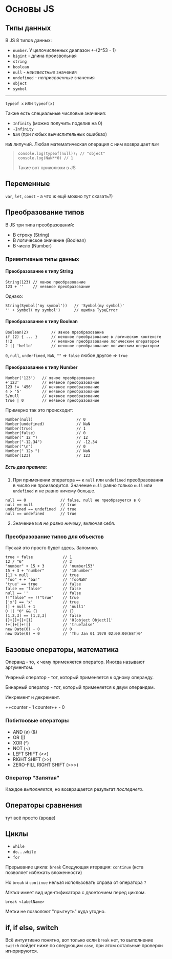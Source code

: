 # Основы JS

## Типы данных

В JS 8 типов данных:

- ```number```. У целочисленных диапазон +-(2^53 - 1)
- ```bigint``` - длина произвольная
- ```string```
- ```boolean```
- ```null``` - _неизвестные_ значения
- ```undefined``` - _неприсвоенные_ значения
- ```object```
- ```symbol```

---

```typeof x``` или ```typeof(x)```

Также есть специальные числовые значения:

- ```Infinity``` (можно получить поделив на 0)
- ```-Infinity```
- ```NaN``` (при любых вычислительных ошибках)

```NaN``` липучий. Любая математическая операция с ним возвращает ```NaN```

> ```
> console.log(typeof(null)); // "object"
> console.log(NaN**0) // 1
> ```
> Такие вот приколюхи в JS

## Переменные

```var```, ```let```, ```const``` - а что ж ещё можно тут сказать?)

## Преобразование типов

В JS три типа преобразований:

- В строку (String)
- В логическое значение (Boolean)
- В число (Number)

### Примитивные типы данных

#### Преобразование к типу String

```
String(123) // явное преобразование
123 + ''    // неявное преобразование
```

Однако:

```
String(Symbol('my symbol'))   // 'Symbol(my symbol)'
'' + Symbol('my symbol')      // ошибка TypeError
```

#### Преобразование к типу Boolean

```
Boolean(2)          // явное преобразование
if (2) { ... }      // неявное преобразование в логическом контексте
!!2                 // неявное преобразование логическим оператором
2 || 'hello'        // неявное преобразование логическим оператором
```

```0```, ```null```, ```underfined```, ```NaN```, ```""``` => ```false```
любое другое => ```true```

#### Преобразование к типу Number

```
Number('123')   // явное преобразование
+'123'          // неявное преобразование
123 != '456'    // неявное преобразование
4 > '5'         // неявное преобразование
5/null          // неявное преобразование
true | 0        // неявное преобразование
```

Примерно так это происходит:

```
Number(null)                   // 0
Number(undefined)              // NaN
Number(true)                   // 1
Number(false)                  // 0
Number(" 12 ")                 // 12
Number("-12.34")               // -12.34
Number("\n")                   // 0
Number(" 12s ")                // NaN
Number(123)                    // 123
```

##### Есть два правила:

1. При применении оператора ```==``` к ```null``` или ```undefined``` преобразования в число не производится. Значение ```null``` равно только ```null``` или ```undefined``` и не равно ничему больше.

```
null == 0               // false, null не преобразуется в 0
null == null            // true
undefined == undefined  // true
null == undefined       // true
```

2. Значение ```NaN``` _не равно ничему_, включая себя.

### Преобразование типов для объектов

Пускай это просто будет здесь. Запомню.

```
true + false             // 1
12 / "6"                 // 2
"number" + 15 + 3        // 'number153'
15 + 3 + "number"        // '18number'
[1] > null               // true
"foo" + + "bar"          // 'fooNaN'
'true' == true           // false
false == 'false'         // false
null == ''               // false
!!"false" == !!"true"    // true
['x'] == 'x'             // true 
[] + null + 1            // 'null1'
0 || "0" && {}           // {}
[1,2,3] == [1,2,3]       // false
{}+[]+{}+[1]             // '0[object Object]1'
!+[]+[]+![]              // 'truefalse'
new Date(0) - 0          // 0
new Date(0) + 0          // 'Thu Jan 01 1970 02:00:00(EET)0'
```

## Базовые операторы, математика

Операнд - то, к чему применяется оператор. Иногда называют аргументом.

Унарный оператор - тот, который применяется к одному операнду.

Бинарный оператор - тот, который применяется к двум операндам.

Инкремент и декремент.

++counter - 1
counter++ - 0

### Побитоовые операторы

- AND (и) (&)
- OR (|)
- XOR (^)
- NOT (~)
- LEFT SHIFT (<<)
- RIGHT SHIFT (>>)
- ZERO-FILL RIGHT SHIFT (>>>)

### Оператор "Запятая"

Каждое _выполняется_, но возвращается результат _последнего_.

## Операторы сравнения

тут всё просто (вроде)

## Циклы

- ```while```
- ```do...while```
- ```for```

Прерывание цикла: ```break```
Следующая итерация: ```continue``` (кста позволяет избежать вложенности)

Но ```break``` и ```continue``` нельзя использовать справа от оператора ```?```

_Метка_ имеет вид идентификатора с двоеточием перед циклом.

``` break <labelName> ```

Метки не позволяют "прыгнуть" куда угодно.

## if, if else, switch

Всё интуитивно понятно, вот только если ```break``` нет, то выполнение ```switch``` пойдет ниже по следующим ```case```, при этом остальные проверки игнорируются.